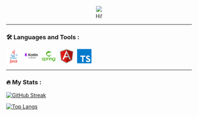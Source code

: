 <div id="header" align="center">
  <img src="https://media.giphy.com/media/MT5UUV1d4CXE2A37Dg/giphy.gif" width="100"/>
</div>
<div align="center">
  <label>Hi!</label>
</div>

---

### :hammer_and_wrench: Languages and Tools :
<div id="dev-tools">
  <img src="https://github.com/devicons/devicon/blob/master/icons/java/java-original-wordmark.svg" title="JAVA" alt="AWS" width="40" height="40"/>&nbsp;
  <img src="https://github.com/devicons/devicon/blob/master/icons/kotlin/kotlin-original-wordmark.svg" title="KOTLIN" alt="AWS" width="40" height="40"/>&nbsp;
  <img src="https://github.com/devicons/devicon/blob/master/icons/spring/spring-original-wordmark.svg" title="SPRING" alt="AWS" width="40" height="40"/>&nbsp;
  <img src="https://github.com/devicons/devicon/blob/master/icons/angularjs/angularjs-original.svg" title="ANGULAR" alt="AWS" width="40" height="40"/>&nbsp;
  <img src="https://github.com/devicons/devicon/blob/master/icons/typescript/typescript-original.svg" title="TYPE_SCRIPT" alt="AWS" width="40" height="40"/>&nbsp;
</div>

---

### :fire: My Stats :
[![GitHub Streak](http://github-readme-streak-stats.herokuapp.com?user=CoolPotatoStas&theme=dark&background=000000)](https://git.io/streak-stats)

[![Top Langs](https://github-readme-stats.vercel.app/api/top-langs/?username=CoolPotatoStas&layout=compact&theme=vision-friendly-dark)](https://github.com/anuraghazra/github-readme-stats)
